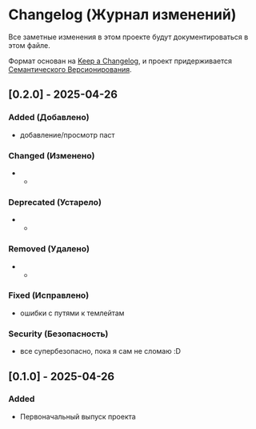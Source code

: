 # Changelog (Журнал изменений)

Все заметные изменения в этом проекте будут документироваться в этом файле.

Формат основан на [Keep a Changelog](https://keepachangelog.com/ru/1.0.0/),
и проект придерживается [Семантического Версионирования](https://semver.org/spec/v2.0.0.html).

## [0.2.0] - 2025-04-26

### Added (Добавлено)
*   добавление/просмотр паст

### Changed (Изменено)
*   -

### Deprecated (Устарело)
*   -

### Removed (Удалено)
*   -

### Fixed (Исправлено)
*   ошибки с путями к темлейтам

### Security (Безопасность)
*   все супербезопасно, пока я сам не сломаю :D 

## [0.1.0] - 2025-04-26

### Added
*   Первоначальный выпуск проекта
